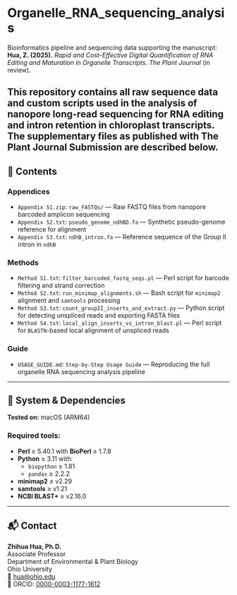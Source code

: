 # Organelle_RNA_sequencing_analysis

Bioinformatics pipeline and sequencing data supporting the manuscript:  
**Hua, Z. (2025).** *Rapid and Cost-Effective Digital Quantification of RNA Editing and Maturation in Organelle Transcripts*. *The Plant Journal* (in review).

This repository contains all raw sequence data and custom scripts used in the analysis of nanopore long-read sequencing for RNA editing and intron retention in chloroplast transcripts.  
The supplementary files as published with The Plant Journal Submission are described below.
---

## 📁 Contents

### Appendices
- `Appendix S1.zip`: `raw_FASTQs/` — Raw FASTQ files from nanopore barcoded amplicon sequencing  
- `Appendix S2.txt`: `pseudo_genome_ndhBD.fa` — Synthetic pseudo-genome reference for alignment 
- `Appendix S3.txt`: `ndhB_intron.fa` — Reference sequence of the Group II intron in `ndhB`

### Methods
- `Method S1.txt`: `filter_barcoded_fastq_seqs.pl` — Perl script for barcode filtering and strand correction  
- `Method S2.txt`: `run_minimap_alignments.sh` — Bash script for `minimap2` alignment and `samtools` processing  
- `Method S3.txt`: `count_groupII_inserts_and_extract.py` — Python script for detecting unspliced reads and exporting FASTA files  
- `Method S4.txt`: `local_align_inserts_vs_intron_blast.pl` — Perl script for `BLASTN`-based local alignment of unspliced reads  

### Guide
- `USAGE_GUIDE.md`: `Step-by-Step Usage Guide`  — Reproducing the full organelle RNA sequencing analysis pipeline
  
---

## 🧪 System & Dependencies

**Tested on:** macOS (ARM64)

### Required tools:
- **Perl** ≥ 5.40.1 with **BioPerl** ≥ 1.7.8  
- **Python** ≥ 3.11 with:
  - `biopython` ≥ 1.81  
  - `pandas` ≥ 2.2.2  
- **minimap2** ≥ v2.29  
- **samtools** ≥ v1.21  
- **NCBI BLAST+** ≥ v2.16.0  

---

## 📬 Contact
**Zhihua Hua, Ph.D.**  
Associate Professor  
Department of Environmental & Plant Biology  
Ohio University  
📧 hua@ohio.edu  
🔗 ORCID: [0000-0003-1177-1612](https://orcid.org/0000-0003-1177-1612)

